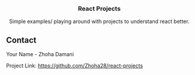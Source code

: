 


<br />
<p align="center">


  <h3 align="center">React Projects</h3>

  <p align="center">
   Simple examples/ playing around with projects to understand react better.
    <br />
   
   
  </p>
</p>


<!-- CONTACT -->
## Contact

Your Name - Zhoha Damani

Project Link:  https://github.com/Zhoha28/react-projects


